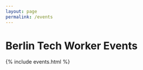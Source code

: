 ```yaml
---
layout: page
permalink: /events
---
```

<h1>Berlin Tech Worker Events</h1>
{% include events.html %}

